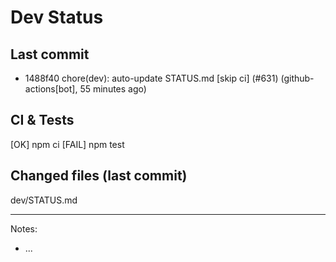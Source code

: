 # Dev Status

## Last commit
- 1488f40 chore(dev): auto-update STATUS.md [skip ci] (#631) (github-actions[bot], 55 minutes ago)
## CI & Tests
[OK] npm ci
[FAIL] npm test

## Changed files (last commit)
dev/STATUS.md

---
Notes:
- ...
